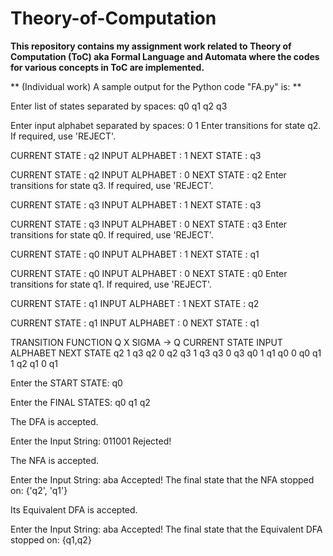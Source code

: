 # Theory-of-Computation
**This repository contains my assignment work related to Theory of Computation (ToC) aka Formal Language and Automata where the codes for various concepts in ToC are implemented.**

** (Individual work) A sample output for the Python code "FA.py" is: **

Enter list of states separated by spaces: q0 q1 q2 q3

Enter input alphabet separated by spaces: 0 1
Enter transitions for state q2. If required, use 'REJECT'.

CURRENT STATE : q2 INPUT ALPHABET : 1 NEXT STATE : q3

CURRENT STATE : q2 INPUT ALPHABET : 0 NEXT STATE : q2
Enter transitions for state q3. If required, use 'REJECT'.

CURRENT STATE : q3 INPUT ALPHABET : 1 NEXT STATE : q3

CURRENT STATE : q3 INPUT ALPHABET : 0 NEXT STATE : q3
Enter transitions for state q0. If required, use 'REJECT'.

CURRENT STATE : q0 INPUT ALPHABET : 1 NEXT STATE : q1

CURRENT STATE : q0 INPUT ALPHABET : 0 NEXT STATE : q0
Enter transitions for state q1. If required, use 'REJECT'.

CURRENT STATE : q1 INPUT ALPHABET : 1 NEXT STATE : q2

CURRENT STATE : q1 INPUT ALPHABET : 0 NEXT STATE : q1

TRANSITION FUNCTION Q X SIGMA -> Q
CURRENT STATE INPUT ALPHABET NEXT STATE
q2		1		q3
q2		0		q2
q3		1		q3
q3		0		q3
q0		1		q1
q0		0		q0
q1		1		q2
q1		0		q1

Enter the START STATE: q0

Enter the FINAL STATES: q0 q1 q2

The DFA is accepted.

Enter the Input String: 011001
Rejected!

The NFA is accepted.

Enter the Input String: aba
Accepted!
The final state that the NFA stopped on: {'q2', 'q1'}

Its Equivalent DFA is accepted.

Enter the Input String: aba
Accepted!
The final state that the Equivalent DFA stopped on: {q1,q2}
